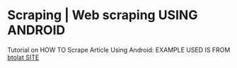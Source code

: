 # Scraping | Web scraping USING ANDROID
 Tutorial on HOW TO Scrape Article Using Android: EXAMPLE USED IS FROM [btolat SITE ](https://www.btolat.com/)
